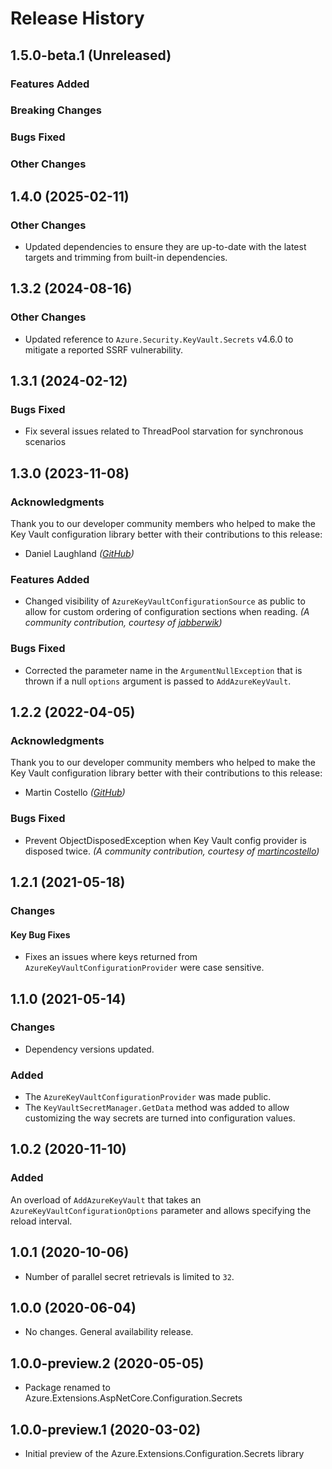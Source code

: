 # Release History

## 1.5.0-beta.1 (Unreleased)

### Features Added

### Breaking Changes

### Bugs Fixed

### Other Changes

## 1.4.0 (2025-02-11)

### Other Changes

- Updated dependencies to ensure they are up-to-date with the latest targets and trimming from built-in dependencies.

## 1.3.2 (2024-08-16)

### Other Changes

- Updated reference to `Azure.Security.KeyVault.Secrets` v4.6.0 to mitigate a reported SSRF vulnerability.

## 1.3.1 (2024-02-12)

### Bugs Fixed

- Fix several issues related to ThreadPool starvation for synchronous scenarios

## 1.3.0 (2023-11-08)

### Acknowledgments

Thank you to our developer community members who helped to make the Key Vault configuration library better with their contributions to this release:

- Daniel Laughland _([GitHub](https://github.com/jabberwik))_

### Features Added

- Changed visibility of `AzureKeyVaultConfigurationSource` as public to allow for custom ordering of configuration sections when reading.  _(A community contribution, courtesy of [jabberwik](https://github.com/jabberwik))_

### Bugs Fixed

- Corrected the parameter name in the `ArgumentNullException` that is thrown if a null `options` argument is passed 
  to `AddAzureKeyVault`.

## 1.2.2 (2022-04-05)

### Acknowledgments

Thank you to our developer community members who helped to make the Key Vault configuration library better with their contributions to this release:

- Martin Costello  _([GitHub](https://github.com/martincostello))_

### Bugs Fixed

- Prevent ObjectDisposedException when Key Vault config provider is disposed twice. _(A community contribution, courtesy of [martincostello](https://github.com/martincostello))_

## 1.2.1 (2021-05-18)

### Changes

#### Key Bug Fixes

- Fixes an issues where keys returned from `AzureKeyVaultConfigurationProvider` were case sensitive. 

## 1.1.0 (2021-05-14)

### Changes

- Dependency versions updated.

### Added

- The `AzureKeyVaultConfigurationProvider` was made public.
- The `KeyVaultSecretManager.GetData` method was added to allow customizing the way secrets are turned into configuration values.

## 1.0.2 (2020-11-10)

### Added

An overload of `AddAzureKeyVault` that takes an `AzureKeyVaultConfigurationOptions` parameter and allows specifying the reload interval.

## 1.0.1 (2020-10-06)

- Number of parallel secret retrievals is limited to `32`.

## 1.0.0 (2020-06-04)

- No changes. General availability release.

## 1.0.0-preview.2 (2020-05-05)

- Package renamed to Azure.Extensions.AspNetCore.Configuration.Secrets

## 1.0.0-preview.1 (2020-03-02)

- Initial preview of the Azure.Extensions.Configuration.Secrets library
